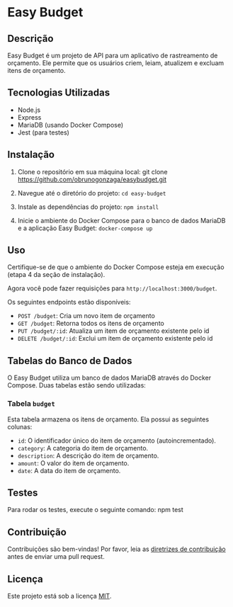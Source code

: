 # Easy Budget

## Descrição

Easy Budget é um projeto de API para um aplicativo de rastreamento de orçamento. Ele permite que os usuários criem, leiam, atualizem e excluam itens de orçamento.

## Tecnologias Utilizadas

- Node.js
- Express
- MariaDB (usando Docker Compose)
- Jest (para testes)

## Instalação

1. Clone o repositório em sua máquina local:
git clone https://github.com/obrunogonzaga/easybudget.git

2. Navegue até o diretório do projeto:
``cd easy-budget``

3. Instale as dependências do projeto:
``npm install``

4. Inicie o ambiente do Docker Compose para o banco de dados MariaDB e a aplicação Easy Budget:
``docker-compose up``

## Uso

Certifique-se de que o ambiente do Docker Compose esteja em execução (etapa 4 da seção de instalação).

Agora você pode fazer requisições para `http://localhost:3000/budget`.

Os seguintes endpoints estão disponíveis:

- `POST /budget`: Cria um novo item de orçamento
- `GET /budget`: Retorna todos os itens de orçamento
- `PUT /budget/:id`: Atualiza um item de orçamento existente pelo id
- `DELETE /budget/:id`: Exclui um item de orçamento existente pelo id

## Tabelas do Banco de Dados

O Easy Budget utiliza um banco de dados MariaDB através do Docker Compose. Duas tabelas estão sendo utilizadas:

### Tabela `budget`

Esta tabela armazena os itens de orçamento. Ela possui as seguintes colunas:

- `id`: O identificador único do item de orçamento (autoincrementado).
- `category`: A categoria do item de orçamento.
- `description`: A descrição do item de orçamento.
- `amount`: O valor do item de orçamento.
- `date`: A data do item de orçamento.

## Testes

Para rodar os testes, execute o seguinte comando:
npm test

## Contribuição

Contribuições são bem-vindas! Por favor, leia as [diretrizes de contribuição](CONTRIBUTING.md) antes de enviar uma pull request.

## Licença

Este projeto está sob a licença [MIT](LICENSE.md).